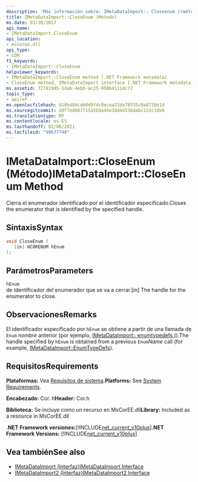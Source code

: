 ```yaml
---
description: 'Más información sobre: IMetaDataImport:: Closeenum ((método)'
title: IMetaDataImport::CloseEnum (Método)
ms.date: 03/30/2017
api_name:
- IMetaDataImport.CloseEnum
api_location:
- mscoree.dll
api_type:
- COM
f1_keywords:
- IMetaDataImport::CloseEnum
helpviewer_keywords:
- IMetaDataImport::CloseEnum method [.NET Framework metadata]
- CloseEnum method, IMetaDataImport interface [.NET Framework metadata]
ms.assetid: 727819d5-1dab-4ebb-ac25-950b4111dc72
topic_type:
- apiref
ms.openlocfilehash: b18b484cab0d9f4c0ecea21da78535c9a872bb1d
ms.sourcegitcommit: ddf7edb67715a5b9a45e3dd44536dabc153c1de0
ms.translationtype: MT
ms.contentlocale: es-ES
ms.lasthandoff: 02/06/2021
ms.locfileid: "99677748"
---
```

# <a name="imetadataimportcloseenum-method"></a><span data-ttu-id="edddc-103">IMetaDataImport::CloseEnum (Método)</span><span class="sxs-lookup"><span data-stu-id="edddc-103">IMetaDataImport::CloseEnum Method</span></span>

<span data-ttu-id="edddc-104">Cierra el enumerador identificado por el identificador especificado.</span><span class="sxs-lookup"><span data-stu-id="edddc-104">Closes the enumerator that is identified by the specified handle.</span></span>  
  
## <a name="syntax"></a><span data-ttu-id="edddc-105">Sintaxis</span><span class="sxs-lookup"><span data-stu-id="edddc-105">Syntax</span></span>  
  
```cpp  
void CloseEnum (  
   [in] HCORENUM hEnum  
);  
```  
  
## <a name="parameters"></a><span data-ttu-id="edddc-106">Parámetros</span><span class="sxs-lookup"><span data-stu-id="edddc-106">Parameters</span></span>  

 `hEnum`  
 <span data-ttu-id="edddc-107">de Identificador del enumerador que se va a cerrar.</span><span class="sxs-lookup"><span data-stu-id="edddc-107">[in] The handle for the enumerator to close.</span></span>  
  
## <a name="remarks"></a><span data-ttu-id="edddc-108">Observaciones</span><span class="sxs-lookup"><span data-stu-id="edddc-108">Remarks</span></span>  

 <span data-ttu-id="edddc-109">El identificador especificado por `hEnum` se obtiene a partir de una llamada de `Enum` *nombre* anterior (por ejemplo, [IMetaDataImport:: enumtypedefs (](imetadataimport-enumtypedefs-method.md)).</span><span class="sxs-lookup"><span data-stu-id="edddc-109">The handle specified by `hEnum` is obtained from a previous `Enum`*Name* call (for example, [IMetaDataImport::EnumTypeDefs](imetadataimport-enumtypedefs-method.md)).</span></span>  
  
## <a name="requirements"></a><span data-ttu-id="edddc-110">Requisitos</span><span class="sxs-lookup"><span data-stu-id="edddc-110">Requirements</span></span>  

 <span data-ttu-id="edddc-111">**Plataformas:** Vea [Requisitos de sistema](../../get-started/system-requirements.md).</span><span class="sxs-lookup"><span data-stu-id="edddc-111">**Platforms:** See [System Requirements](../../get-started/system-requirements.md).</span></span>  
  
 <span data-ttu-id="edddc-112">**Encabezado:** Cor. h</span><span class="sxs-lookup"><span data-stu-id="edddc-112">**Header:** Cor.h</span></span>  
  
 <span data-ttu-id="edddc-113">**Biblioteca:** Se incluye como un recurso en MsCorEE.dll</span><span class="sxs-lookup"><span data-stu-id="edddc-113">**Library:** Included as a resource in MsCorEE.dll</span></span>  
  
 <span data-ttu-id="edddc-114">**.NET Framework versiones:**[!INCLUDE[net_current_v10plus](../../../../includes/net-current-v10plus-md.md)]</span><span class="sxs-lookup"><span data-stu-id="edddc-114">**.NET Framework Versions:** [!INCLUDE[net_current_v10plus](../../../../includes/net-current-v10plus-md.md)]</span></span>  
  
## <a name="see-also"></a><span data-ttu-id="edddc-115">Vea también</span><span class="sxs-lookup"><span data-stu-id="edddc-115">See also</span></span>

- [<span data-ttu-id="edddc-116">IMetaDataImport (Interfaz)</span><span class="sxs-lookup"><span data-stu-id="edddc-116">IMetaDataImport Interface</span></span>](imetadataimport-interface.md)
- [<span data-ttu-id="edddc-117">IMetaDataImport2 (Interfaz)</span><span class="sxs-lookup"><span data-stu-id="edddc-117">IMetaDataImport2 Interface</span></span>](imetadataimport2-interface.md)
